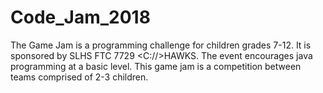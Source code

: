 # Code_Jam_2018
The Game Jam is a programming challenge for children grades 7-12. It is sponsored by SLHS FTC 7729 &lt;C://>HAWKS. The event encourages java programming at a basic level.  This game jam is a competition between teams comprised of 2-3 children.
